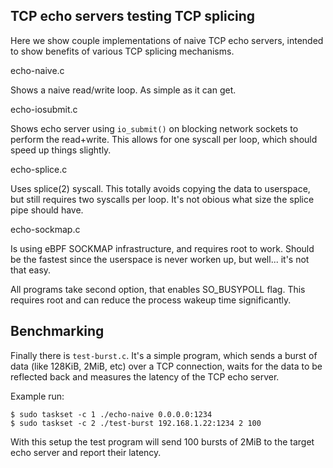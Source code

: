 TCP echo servers testing TCP splicing
-------------------------------------

Here we show couple implementations of naive TCP echo servers,
intended to show benefits of various TCP splicing mechanisms.

echo-naive.c

Shows a naive read/write loop. As simple as it can get.

echo-iosubmit.c

Shows echo server using `io_submit()` on blocking network sockets to
perform the read+write. This allows for one syscall per loop, which
should speed up things slightly.

echo-splice.c

Uses splice(2) syscall. This totally avoids copying the data to
userspace, but still requires two syscalls per loop. It's not obious
what size the splice pipe should have.

echo-sockmap.c

Is using eBPF SOCKMAP infrastructure, and requires root to
work. Should be the fastest since the userspace is never worken up,
but well... it's not that easy.


All programs take second option, that enables SO_BUSYPOLL flag. This
requires root and can reduce the process wakeup time significantly.

Benchmarking
-----------

Finally there is `test-burst.c`. It's a simple program, which sends a
burst of data (like 128KiB, 2MiB, etc) over a TCP connection, waits
for the data to be reflected back and measures the latency of the TCP
echo server.


Example run:

    $ sudo taskset -c 1 ./echo-naive 0.0.0.0:1234
    $ sudo taskset -c 2 ./test-burst 192.168.1.22:1234 2 100

With this setup the test program will send 100 bursts of 2MiB to the
target echo server and report their latency.
